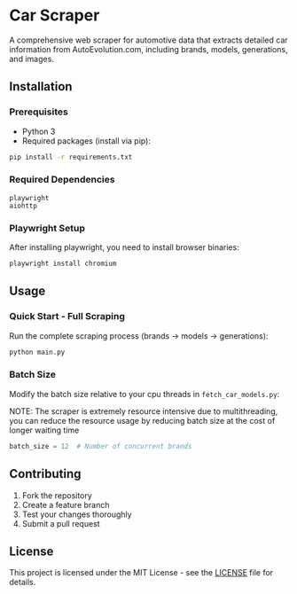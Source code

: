 # Car Scraper

A comprehensive web scraper for automotive data that extracts detailed car information from AutoEvolution.com, including brands, models, generations, and images.

## Installation

### Prerequisites
- Python 3
- Required packages (install via pip):

```bash
pip install -r requirements.txt
```

### Required Dependencies
```
playwright
aiohttp
```

### Playwright Setup
After installing playwright, you need to install browser binaries:
```bash
playwright install chromium
```

## Usage

### **Quick Start - Full Scraping**

Run the complete scraping process (brands → models → generations):

```bash
python main.py
```

### Batch Size
Modify the batch size relative to your cpu threads in `fetch_car_models.py`:

NOTE: The scraper is extremely resource intensive due to multithreading, you can reduce the resource usage by reducing batch size at the cost of longer waiting time
```python
batch_size = 12  # Number of concurrent brands
```

## Contributing

1. Fork the repository
2. Create a feature branch
3. Test your changes thoroughly
4. Submit a pull request

## License

This project is licensed under the MIT License - see the [LICENSE](LICENSE) file for details.